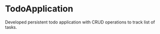 # TodoApplication
Developed persistent todo application with CRUD operations to track list of tasks.
